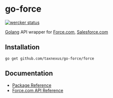 # go-force

[![wercker status](https://app.wercker.com/status/66ea433103de60e20ce0f96340a75828/m "wercker status")](https://app.wercker.com/project/bykey/66ea433103de60e20ce0f96340a75828)

[Golang](http://golang.org/) API wrapper for [Force.com](http://www.force.com/), [Salesforce.com](http://www.salesforce.com/)

## Installation

    go get github.com/taxnexus/go-force/force

## Documentation

- [Package Reference](http://godoc.org/github.com/taxnexus/go-force/force)
- [Force.com API Reference](http://www.salesforce.com/us/developer/docs/api_rest/)
